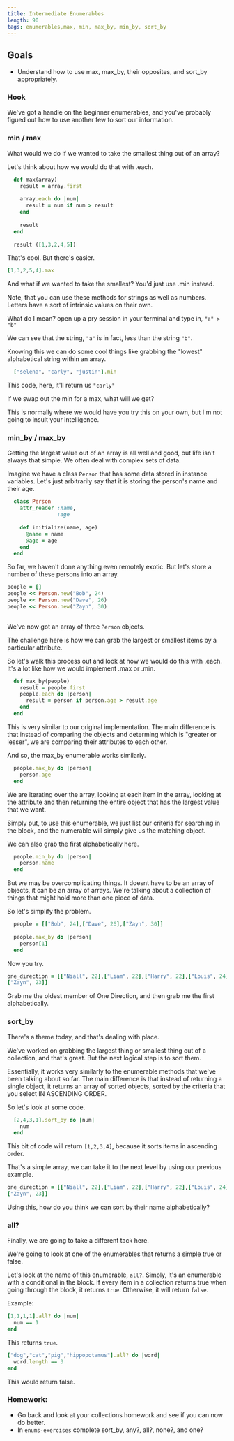 ```yaml
---
title: Intermediate Enumerables
length: 90
tags: enumerables,max, min, max_by, min_by, sort_by
---
```


## Goals
* Understand how to use max, max_by, their opposites, and sort_by appropriately.

### Hook

We've got a handle on the beginner enumerables, and you've probably figued out
how to use another few to sort our information.

### min / max

What would we do if we wanted to take the smallest thing out of an array?

Let's think about how we would do that with .each.

```ruby
  def max(array)
    result = array.first
    
    array.each do |num|
      result = num if num > result
    end
    
    result
  end
  
  result ([1,3,2,4,5])
```

That's cool. But there's easier.

```ruby
[1,3,2,5,4].max
```

And what if we wanted to take the smallest? You'd just use .min instead.

Note, that you can use these methods for strings as well as numbers.
Letters have a sort of intrinsic values on their own.

What do I mean? open up a pry session in your terminal and type in, 
`"a" > "b"`

We can see that the string, `"a"` is in fact, less than the string `"b"`.

Knowing this we can do some cool things like grabbing the "lowest" 
alphabetical string within an array.

```ruby
  ["selena", "carly", "justin"].min 
``` 

This code, here, it'll return us `"carly"`

If we swap out the min for a max, what will we get?

This is normally where we would have you try this on your own, but
I'm not going to insult your intelligence.


### min_by / max_by

Getting the largest value out of an array is all well and good, but life 
isn't always that simple. We often deal with complex sets of data.

Imagine we have a class `Person` that has some data stored in instance 
variables. Let's just arbitrarily say that it is storing the person's name
and their age.

```ruby
  class Person
    attr_reader :name,
                :age
                
    def initialize(name, age)
      @name = name
      @age = age
    end
  end
``` 
 
 So far, we haven't done anything even remotely exotic. But let's store 
 a number of these persons into an array. 
 
```ruby
people = []
people << Person.new("Bob", 24)
people << Person.new("Dave", 26)
people << Person.new("Zayn", 30)
 
```

We've now got an array of three `Person` objects.

The challenge here is how we can grab the largest or smallest items by 
a particular attribute.

So let's walk this process out and look at how we would do this with .each.
It's a lot like how we would implement .max or .min.

```ruby
  def max_by(people)
    result = people.first
    people.each do |person|
      result = person if person.age > result.age
    end
  end
```

This is very similar to our original implementation. The main difference
is that instead of comparing the objects and determing which is "greater
or lesser", we are comparing their attributes to each other.

And so, the max_by enumerable works similarly.

```ruby
  people.max_by do |person|
    person.age
  end
```

We are iterating over the array, looking at each item in the array, looking
at the attribute and then returning the entire object that has the largest
value that we want.

Simply put, to use this enumerable, we just list our criteria for searching
in the block, and the numerable will simply give us the matching object.

We can also grab the first alphabetically here.

```ruby
  people.min_by do |person|
    person.name
  end
```

But we may be overcomplicating things. It doesnt have to be an array of
objects, it can be an array of arrays. We're talking about a collection
of things that might hold more than one piece of data. 

So let's simplify the problem.

```ruby
  people = [["Bob", 24],["Dave", 26],["Zayn", 30]]
  
  people.max_by do |person|
    person[1]
  end
```

Now you try.

```ruby
one_direction = [["Niall", 22],["Liam", 22],["Harry", 22],["Louis", 24],
["Zayn", 23]]
```

Grab me the oldest member of One Direction, and then grab me the first alphabetically.


### sort_by

There's a theme today, and that's dealing with place.

We've worked on grabbing the largest thing or smallest thing out of a 
collection, and that's great. But the next logical step is to sort them.

Essentially, it works very similarly to the enumerable methods that we've 
been talking about so far. The main difference is that instead of 
returning a single object, it returns an array of sorted objects, sorted
by the criteria that you select IN ASCENDING ORDER.

So let's look at some code.

```ruby 
  [2,4,3,1].sort_by do |num|
    num
  end
```

This bit of code will return `[1,2,3,4]`, because it sorts items in 
ascending order.

That's a simple array, we can take it to the next level by using 
our previous example.

```ruby
one_direction = [["Niall", 22],["Liam", 22],["Harry", 22],["Louis", 24],
["Zayn", 23]]
```

Using this, how do you think we can sort by their name alphabetically?


### all?

Finally, we are going to take a different tack here.

We're going to look at one of the enumerables that returns a simple true 
or false.

Let's look at the name of this enumerable, `all?`. Simply, it's an 
enumerable with a conditional in the block. If every item in a collection
returns true when going through the block, it returns `true`. Otherwise,
it will return `false`.

Example: 

```ruby 
[1,1,1,1].all? do |num|
  num == 1
end
```

This returns `true`.

```ruby 
["dog","cat","pig","hippopotamus"].all? do |word|
  word.length == 3
end
```

This would return false.

### Homework:

* Go back and look at your collections homework and see if you can now do better.
* In `enums-exercises` complete sort_by, any?, all?, none?, and one?
